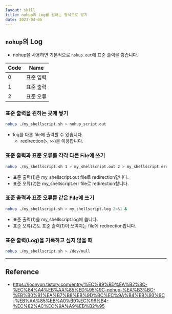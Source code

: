 ```yaml
---
layout: skill
title: nohup의 Log를 원하는 형식으로 쌓기
date: 2023-04-05
---
```



## `nohup`의 Log

- nohup을 사용하면 기본적으로 `nohup.out`에 표준 출력을 쌓습니다.

| Code | Name |
| --- | --- |
| 0 | 표준 입력 |
| 1 | 표준 출력 |
| 2 | 표준 오류 |


### 표준 출력을 원하는 곳에 쌓기

```sh
nohup ./my_shellscript.sh > nohup_script.out
```
- log를 다른 file에 출력할 수 있습니다.
    - redirection(`>`, `>>`)을 이용합니다.


### 표준 출력과 표준 오류를 각각 다른 File에 쓰기

```sh
nohup ./my_shellscript.sh 1 > my_shellscript.out 2 > my_shellscript.err &
```
- 표준 출력(1)은 my_shellscript.out file로 redirection합니다.
- 표준 오류(2)는 my_shellscript.err file로 redirection합니다.


### 표준 출력과 표준 오류를 같은 File에 쓰기

```sh
nohup ./my_shellscript.sh > my_shellscript.log 2>&1 &
```
- 표준 출력(1)을 my_shellscript.log에 씁니다.
- 표준 오류(2)도 표준 출력(1)이 쓰여지는 file에 redirection합니다.


### 표준 출력(Log)을 기록하고 싶지 않을 때

```sh
nohup ./my_shellscript.sh > /dev/null
```


---


## Reference

- <https://joonyon.tistory.com/entry/%EC%89%BD%EA%B2%8C-%EC%84%A4%EB%AA%85%ED%95%9C-nohup-%EA%B3%BC-%EB%B0%B1%EA%B7%B8%EB%9D%BC%EC%9A%B4%EB%93%9C-%EB%AA%85%EB%A0%B9%EC%96%B4-%EC%82%AC%EC%9A%A9%EB%B2%95>
